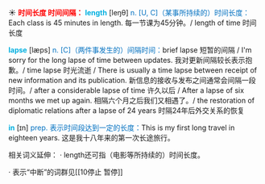 ☀ <font color="red">**时间长度 时间间隔：**</font>
<font color="sky blue">**length**</font> [leŋθ] 
<font color="#0070c0">n. [U, C]（某事所持续的）时间长度：</font>Each class is 45 minutes in length. 每一节课为45分钟。/ length of time 时间长度
           
<font color="sky blue">**lapse**</font> [læps]
<font color="#0070c0">n. [C]（两件事发生的）间隔时间：</font>brief lapse 短暂的间隔 / I'm sorry for the long lapse of time between updates. 我对更新间隔较长表示抱歉。/ time lapse 时光流逝 / There is usually a time lapse between receipt of new information and its publication. 新信息的接收与发布之间通常会间隔一段时间。/ after a considerable lapse of time 许久以后 / After a lapse of six months we met up again. 相隔六个月之后我们又相遇了。/ the restoration of diplomatic relations after a lapse of 24 years 时隔24年后外交关系的恢复

<font color="sky blue">**in**</font> [ɪn] 
<font color="#0070c0">prep. 表示时间段达到一定的长度：</font>This is my first long travel in eighteen years. 这是我十八年来的第一次长途旅行。

相关词义延伸：
· length还可指（电影等所持续的）时间长度。

· 表示“中断”的词群见[[10停止 暂停]]
